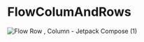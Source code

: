 # FlowColumAndRows

![Flow Row , Column - Jetpack Compose (1)](https://github.com/ahuamana/FlowColumAndRows/assets/60039961/014d69c1-3c41-4330-8e12-1a4a69a29a9d)
